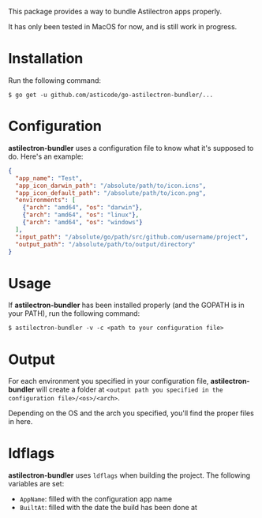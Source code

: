This package provides a way to bundle Astilectron apps properly.

It has only been tested in MacOS for now, and is still work in progress.

# Installation

Run the following command:

    $ go get -u github.com/asticode/go-astilectron-bundler/...
    
# Configuration

**astilectron-bundler** uses a configuration file to know what it's supposed to do. Here's an example:

```json
{
  "app_name": "Test",
  "app_icon_darwin_path": "/absolute/path/to/icon.icns",
  "app_icon_default_path": "/absolute/path/to/icon.png",
  "environments": [
    {"arch": "amd64", "os": "darwin"},
    {"arch": "amd64", "os": "linux"},
    {"arch": "amd64", "os": "windows"}
  ],
  "input_path": "/absolute/go/path/src/github.com/username/project",
  "output_path": "/absolute/path/to/output/directory"
}
```

# Usage

If **astilectron-bundler** has been installed properly (and the GOPATH is in your PATH), run the following command:

    $ astilectron-bundler -v -c <path to your configuration file>
    
# Output

For each environment you specified in your configuration file, **astilectron-bundler** will create a folder at `<output path you specified in the configuration file>/<os>/<arch>`.

Depending on the OS and the arch you specified, you'll find the proper files in here.

# ldflags

**astilectron-bundler** uses `ldflags` when building the project. The following variables are set:

- `AppName`:  filled with the configuration app name
- `BuiltAt`: filled with the date the build has been done at